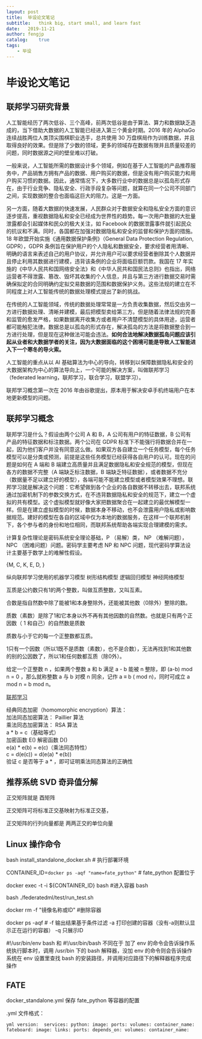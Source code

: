 ```yaml
---
layout: post
title:  毕设论文笔记
subtitle:   think big, start small, and learn fast
date:   2019-11-21
author: fengjp
catalog:    true
tags:
    - 毕设
---
```


#   毕设论文笔记

##  联邦学习研究背景

人工智能经历了两次低谷、三个高峰，前两次低谷是由于算法、算力和数据缺乏造成的，当下借助大数据的人工智能已经进入第三个黄金时期。2016 年的 AlphaGo 连续战胜两位人类顶尖围棋职业选手，总共使用 30 万盘棋局作为训练数据，并且取得良好的效果。但是除了少数的领域，更多的领域存在数据有限并且质量较差的问题，同时数据源之间的壁垒难以打破。

一般来说，人工智能所需的数据设计多个领域，例如在基于人工智能的产品推荐服务中，产品销售方拥有产品的数据、用户购买的数据，但是没有用户购买能力和用户购买习惯的数据。因此，通常情况下，大多数行业中的数据总是以孤岛形式存在，由于行业竞争、隐私安全、行政手段复杂等问题，就算在同一个公司不同部门之间，实现数据的整合也面临这巨大的阻力。这是一方面。

另一方面，随着大数据的快速发展，人民群众对于数据安全和隐私安全方面的意识逐步提高，重视数据隐私和安全已经成为世界性的趋势。每一次用户数据的大批量泄露都会引起媒体和民众的极大关注，如 Facebook 的数据泄露事件就引起民众的抗议和不满。同时，各国都在加强对数据隐私和安全的监督和保护方面的措施。18 年欧盟开始实施《通用数据保护条例》（General Data Protection Regulation, GDPR），GDPR 条例旨在保护用户的个人隐私和数据安全，要求经营者用清晰、明确的语言来表述自己的用户协议，并允许用户可以要求经营者删除其个人数据并且停止利用其数据进行建模，违背该条例的企业将面临巨额罚款。我国在 17 年实施的《中华人民共和国网络安全法》和《中华人民共和国民法总则》也指出，网络运营者不得泄露、篡改、毁坏其收集的个人信息，并且与第三方进行数据交易时需确保拟定的合同明确约定拟交易数据的范围和数据保护义务。这些法规的建立在不同程度上对人工智能传统的数据处理模式提出了新的挑战。

在传统的人工智能领域，传统的数据处理常常是一方负责收集数据，然后交由另一方进行数据处理、清晰并建模，最后把模型卖给第三方。但是随着法律法规的完善和监管的愈发严格，如果数据离开收集方或者用户不清楚模型的具体用途，运营者都可能触犯法律。数据总是以孤岛的形式存在，解决孤岛的方法是将数据整合到一方进行处理，但是现在这种做法可能会违法。__如何合法地解决数据孤岛问题应该引起从业者和大数据学者的关注，因为大数据面临的这个困境可能是导致人工智能进入下一个寒冬的导火索。__

人工智能的重点从以 AI 基础算法为中心的导向，转移到以保障数据隐私和安全的大数据架构为中心的算法导向上，一个可能的解决方案，叫做联邦学习（federated learning，联邦学习，联合学习，联盟学习）。

联邦学习概念第一次在 2016 年由谷歌提出，原本用于解决安卓手机终端用户在本地更新模型的问题。

##  联邦学习概念

联邦学习是什么？假设由两个公司 A 和 B，A 公司有用户的特征数据，B 公司有产品的特征数据和标注数据。两个公司在 GDPR 标准下不能强行将数据合并在一起，因为他们客户并没有同意这么做。如果双方各自建立一个任务模型，每个任务模型可以是分类或预测，前提是这些任务模型已经获得各自用户的认可。现在的问题是如何在 A 端和 B 端建立高质量并且满足数据隐私和安全规范的模型，但现在各方的数据不完整（A 端缺乏标注数据，B 端缺乏特征数据），或者数据不充分（数据量不足以建立好的模型），各端可能不能建立模型或者模型效果不理想。联邦学习就是解决这个问题：它希望做到各个企业的各自数据不转移出去，联邦系统通过加密机制下的参数交换方式，在不违背数据隐私和安全的规范下，建立一个虚拟的共有模型。这个虚拟模型就好像大家把数据聚合在一起建立的最优解模型一样。但是在建立虚拟模型的时候，数据本身不移动，也不会泄露用户隐私或影响数据规范。建好的模型在各自的区域中仅为本地的数据服务，在这样一个联邦机制下，各个参与者的身份和地位相同，而联邦系统帮助各端实现合理建模的需求。

计算复杂性理论是密码系统安全理论基础，P （易解）类， NP （难解问题）， NPC （困难问题）问题。密码学主要考虑 NP 和 NPC 问题，现代密码学算法设计主要基于数学上的难解性假设。

{M, C, K, E, D, } 

纵向联邦学习使用的机器学习模型 树形结构模型 逻辑回归模型 神经网络模型

互质是公约数只有1的两个整数，叫做互质整数，又叫互素。

合数是指自然数中除了能被1和本身整除外，还能被其他数（0除外）整除的数。

质数（素数）是除了1和它本身以外不再有其他因数的自然数。也就是只有两个正因数（ 1 和自己）的自然数是质数

质数与小于它的每一个正整数都互质。

1只有一个因数（所以1既不是质数（素数），也不是合数），无法再找到1和其他数的别的公因数了，所以1和任何数都互质（除0外）。

给定一个正整数 n ，如果两个整数 a 和 b 满足 a - b 能被 n 整除，即 (a-b) mod n = 0 ，那么就称整数 a 与 b 对模 n 同余，记作 a ≡ b ( mod n)，同时可成立 a mod n = b mod n。


[联邦学习](https://mp.weixin.qq.com/s/5FTrG5SZey2yeIbuyT3HoQ)

经典同态加密（homomorphic encryption）算法：  
加法同态加密算法： Paillier 算法  
乘法同态加密算法： RSA 算法  
a * b = c（基础等式）  
加密函数 E() 解密函数 D()  
e(a) * e(b) = e(c)（乘法同态特性）  
c = d(e(c)) = d(e(a) * e(b))  
验证 c 是否等于 a * ，即可证明乘法同态算法的正确性  

##  推荐系统 SVD 奇异值分解

正交矩阵就是 酉矩阵

正交矩阵可将标准正交基映射为标准正交基，

正交矩阵的行列向量都是 两两正交的单位向量

## Linux 操作命令

bash install_standalone_docker.sh # 执行部署环境

CONTAINER_ID=`docker ps -aqf "name=fate_python"` # fate_python 配置位于

docker exec -t -i ${CONTAINER_ID} bash #进入容器 bash

bash ./federatedml/test/run_test.sh

docker rm -f "镜像名称或ID" #删除容器

docker ps -aqf # -f 输出结果基于条件过滤 -a 打印创建的容器（没有-a则默认显示正在运行的容器） -q 只展示ID 

#!/usr/bin/env bash 和 #!/usr/bin/bash 不同在于 加了 env 的命令会告诉操作系统执行脚本时，调用 /usr/bin 下的 bash 解释器，没加 env 的命令则会告诉操作系统在 env 设置里查找 bash 的安装路径，并调用对应路径下的解释器程序完成操作

##  FATE 

docker_standalone.yml 保存 fate_python 等容器的配置

.yml 文件格式：

`yml
version: 
services:
  python:
     image:
     ports:
     volumes:
     container_name:
  fateboard:
     image:
     links:
     ports:
     depends_on:
     volumes:
     container_name:
`



